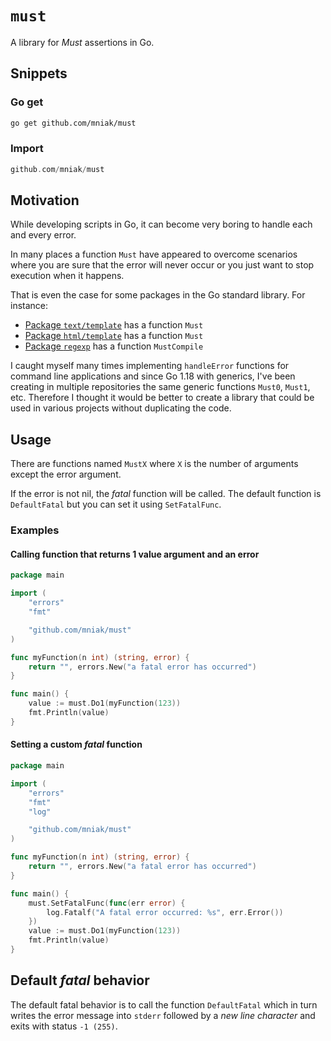`must`
=======

A library for _Must_ assertions in Go.

Snippets
--------
### Go get
```bash
go get github.com/mniak/must
```

### Import
```go
github.com/mniak/must
```

Motivation
----------
While developing scripts in Go, it can become very boring to handle each and every error.

In many places a function `Must` have appeared to overcome scenarios where you are sure that the error will never occur or you just want to stop execution when it happens.

That is even the case for some packages in the Go standard library. For instance:

- [Package `text/template`](https://pkg.go.dev/text/template#Must) has a function `Must`
- [Package `html/template`](https://pkg.go.dev/html/template#Must) has a function `Must`
- [Package `regexp`](https://pkg.go.dev/regexp#MustCompile) has a function `MustCompile`

I caught myself many times implementing `handleError` functions for command line applications and since Go 1.18 with generics, I've been creating in multiple repositories the same generic functions `Must0`, `Must1`, etc. Therefore I thought it would be better to create a library that could be used in various projects without duplicating the code.


Usage
-----

There are functions named `MustX` where `X` is the number of arguments except the error argument.

If the error is not nil, the _fatal_ function will be called.
The default function is `DefaultFatal` but you can set it using `SetFatalFunc`.

### Examples

#### Calling function that returns 1 value argument and an error
```go
package main

import (
	"errors"
	"fmt"

	"github.com/mniak/must"
)

func myFunction(n int) (string, error) {
	return "", errors.New("a fatal error has occurred")
}

func main() {
	value := must.Do1(myFunction(123))
	fmt.Println(value)
}

```

#### Setting a custom _fatal_ function
```go
package main

import (
	"errors"
	"fmt"
	"log"

	"github.com/mniak/must"
)

func myFunction(n int) (string, error) {
	return "", errors.New("a fatal error has occurred")
}

func main() {
	must.SetFatalFunc(func(err error) {
		log.Fatalf("A fatal error occurred: %s", err.Error())
	})
	value := must.Do1(myFunction(123))
	fmt.Println(value)
}

```

Default _fatal_ behavior
------------------------
The default fatal behavior is to call the function `DefaultFatal` which in turn writes the error message into `stderr` followed by a _new line character_ and exits with status `-1 (255)`.

